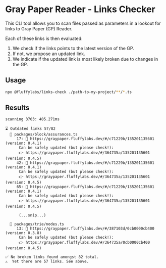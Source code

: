 # Gray Paper Reader - Links Checker

This CLI tool allows you to scan files passed as parameters
in a lookout for links to Gray Paper (GP) Reader.

Each of these links is then evaluated:

1. We check if the links points to the latest version of the GP.
2. If not, we propose an updated link.
3. We indicate if the updated link is most likely broken due to changes in the GP.

## Usage

```bash
npx @fluffylabs/links-check ./path-to-my-project/**/*.ts
```

## Results

```
scanning 3703: 405.271ms

⌛ Outdated links 57/82
  📜 packages/block/assurances.ts
     17: 🧹 https://graypaper.fluffylabs.dev/#/c71229b/135201135601 (version: 0.4.1)
      Can be safely updated (but please check!):
      👉 https://graypaper.fluffylabs.dev/#/364735a/135201135601 (version: 0.4.5)
     42: 🧹 https://graypaper.fluffylabs.dev/#/c71229b/135201135601 (version: 0.4.1)
      Can be safely updated (but please check!):
      👉 https://graypaper.fluffylabs.dev/#/364735a/135201135601 (version: 0.4.5)
     65: 🧹 https://graypaper.fluffylabs.dev/#/c71229b/135201135601 (version: 0.4.1)
      Can be safely updated (but please check!):
      👉 https://graypaper.fluffylabs.dev/#/364735a/135201135601 (version: 0.4.5)

      (...snip...)

  📜 packages/trie/nodes.ts
     13: 🧹 https://graypaper.fluffylabs.dev/#/387103d/0cb0000cb400 (version: 0.3.8)
      Can be safely updated (but please check!):
      👉 https://graypaper.fluffylabs.dev/#/364735a/0cb0000cb400 (version: 0.4.5)

✅ No broken links found amongst 82 total.
⚠️  Yet there are 57 links. See above.
```

